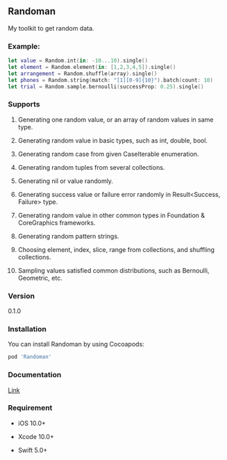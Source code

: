 ## Randoman

My toolkit to get random data.

### Example:

```swift
let value = Random.int(in: -10...10).single()
let element = Random.element(in: [1,2,3,4,5]).single()
let arrangement = Random.shuffle(array).single()
let phones = Random.string(match: "[1][0-9]{10}").batch(count: 10)
let trial = Random.sample.bernoulli(successProp: 0.25).single()
```

### Supports

1. Generating one random value, or an array of random values in same type.

2. Generating random value in basic types, such as int, double, bool.

3. Generating random case from given CaseIterable enumeration.

4. Generating random tuples from several collections.

5. Generating nil or value randomly.

6. Generating success value or failure error randomly in Result<Success, Failure> type.

7. Generating random value in other common types in Foundation & CoreGraphics frameworks.

8. Generating random pattern strings.

9. Choosing element, index, slice, range from collections, and shuffling collections.

10. Sampling values satisfied common distributions, such as Bernoulli, Geometric, etc.

### Version

0.1.0

### Installation

You can install Randoman by using Cocoapods:

```ruby
pod 'Randoman'
```

### Documentation

[Link](https://github.com/NickMeepo/Randoman/blob/main/Documentation.md)

### Requirement

- iOS 10.0+

- Xcode 10.0+

- Swift 5.0+
